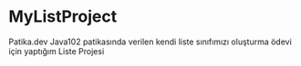 # MyListProject
Patika.dev Java102 patikasında verilen kendi liste sınıfımızı oluşturma ödevi için yaptığım Liste Projesi
